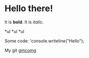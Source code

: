 # Hello there!

It is **bold**.
It is *italic*.

*ul
*ul
*ul

Some code: 'console.writeline("Hello");

My git [gmcomg](https://github.com/gmcomg)
